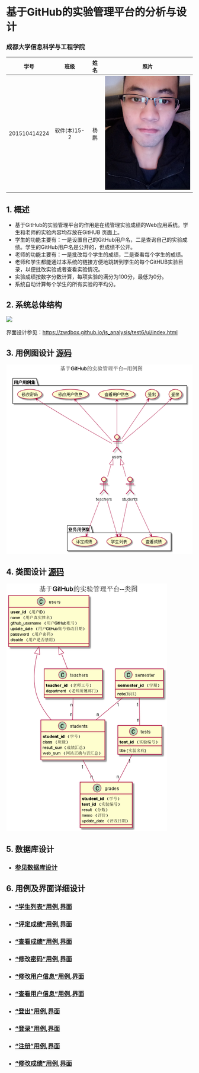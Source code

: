 <!-- markdownlint-disable MD033-->
<!-- 禁止MD033类型的警告 https://www.npmjs.com/package/markdownlint -->

# 基于GitHub的实验管理平台的分析与设计

### 成都大学信息科学与工程学院

|学号|班级|姓名|照片|
|:-------:|:-------------: | :----------:|:---:|
|201510414224|软件(本)15-2|杨鹏|![flow1](./myself.png)|

## 1. 概述
- 基于GitHub的实验管理平台的作用是在线管理实验成绩的Web应用系统。学生和老师的实验内容均存放在GitHUB
页面上。
- 学生的功能主要有：一是设置自己的GitHub用户名，二是查询自己的实验成绩。学生的GitHub用户名是公开的，但成绩不公开。
- 老师的功能主要有：一是批改每个学生的成绩，二是查看每个学生的成绩。
- 老师和学生都能通过本系统的链接方便地跳转到学生的每个GitHUB实验目录，以便批改实验或者查看实验情况。
- 实验成绩按数字分数计算，每项实验的满分为100分，最低为0分。
- 系统自动计算每个学生的所有实验的平均分。
    
## 2. 系统总体结构
![](系统总体结构.png)

界面设计参见：https://zwdbox.github.io/is_analysis/test6/ui/index.html
    
## 3. 用例图设计 [源码](src/main/UserCase.puml)
![](UserCase.png)

## 4. 类图设计 [源码](src/main/class.puml)
![](./class.png)

## 5. 数据库设计
- ### [参见数据库设计](./DataDesign.md)

## 6. 用例及界面详细设计
- ### [“学生列表”用例](src/cases/StudentList.md),[界面](https://github.com/yimoqiuyi/is_analysis/blob/master/test6/src/ui/student.png)
- ### [“评定成绩”用例](src/cases/Evaluationscore.md),[界面](https://github.com/yimoqiuyi/is_analysis/blob/master/test6/src/ui/Evaluationscore.png)
- ### [“查看成绩”用例](src/cases/CheckGrade.md),[界面]( https://github.com/yimoqiuyi/is_analysis/blob/master/test6/src/ui/checkscore.png)
- ### [“修改密码”用例](src/cases/Modify.md),[界面](https://github.com/yimoqiuyi/is_analysis/blob/master/test6/src/ui/updatepwd.png)
- ### [“修改用户信息”用例](src/cases/ModifyUserInfo.md),[界面](https://github.com/yimoqiuyi/is_analysis/blob/master/test6/src/ui/updateinfo.png)
- ### [“查看用户信息”用例](src/cases/FindUser.md),[界面](https://github.com/yimoqiuyi/is_analysis/blob/master/test6/src/ui/userInfo.png)
- ### [“登出”用例](src/cases/logout.md),[界面](https://github.com/yimoqiuyi/is_analysis/blob/master/test6/src/ui/logout.png)
- ### [“登录”用例](src/cases/login.md),[界面](https://github.com/yimoqiuyi/is_analysis/blob/master/test6/src/ui/login.png)
- ### [“注册”用例](src/cases/regist.md),[界面](https://github.com/yimoqiuyi/is_analysis/blob/master/test6/src/ui/regist.png)
- ### [“修改成绩”用例](src/cases/UpdateScore.md),[界面](https://github.com/yimoqiuyi/is_analysis/blob/master/test6/src/ui/checkscore.png)
 
 